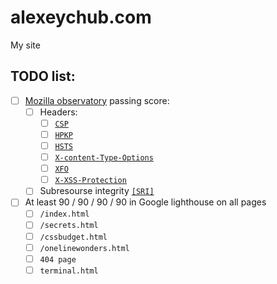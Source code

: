 # alexeychub.com
My site


## TODO list:
 - [ ] [Mozilla observatory](https://observatory.mozilla.org/analyze/alexeychub.com) passing score:
   - [ ] Headers:
     - [ ] [`CSP`](https://infosec.mozilla.org/guidelines/web_security#content-security-policy)
     - [ ] [`HPKP`](https://infosec.mozilla.org/guidelines/web_security#http-public-key-pinning)
     - [ ] [`HSTS`](https://infosec.mozilla.org/guidelines/web_security#http-strict-transport-security)
     - [ ] [`X-content-Type-Options`](https://infosec.mozilla.org/guidelines/web_security#x-content-type-options)
     - [ ] [`XFO`](https://infosec.mozilla.org/guidelines/web_security#x-frame-options)
     - [ ] [`X-XSS-Protection`](https://infosec.mozilla.org/guidelines/web_security#x-xss-protection)
    
    - [ ] Subresourse integrity [`[SRI]`](https://infosec.mozilla.org/guidelines/web_security#subresource-integrity)
- [ ] At least 90 / 90 / 90 / 90 in Google lighthouse on all pages
  - [ ]  `/index.html`
  - [ ]  `/secrets.html`
  - [ ]  `/cssbudget.html`
  - [ ]  `/onelinewonders.html`
  - [ ]  `404 page`
  - [ ]  `terminal.html`